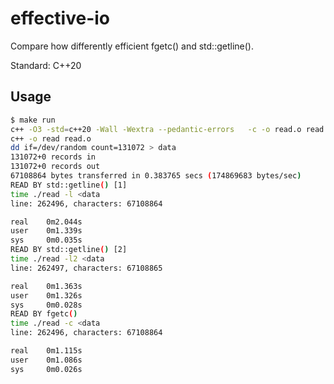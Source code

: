 # effective-io

Compare how differently efficient fgetc() and std::getline().

Standard: C++20

## Usage

```sh
$ make run
c++ -O3 -std=c++20 -Wall -Wextra --pedantic-errors   -c -o read.o read.cpp
c++ -o read read.o
dd if=/dev/random count=131072 > data
131072+0 records in
131072+0 records out
67108864 bytes transferred in 0.383765 secs (174869683 bytes/sec)
READ BY std::getline() [1]
time ./read -l <data
line: 262496, characters: 67108864

real    0m2.044s
user    0m1.339s
sys     0m0.035s
READ BY std::getline() [2]
time ./read -l2 <data
line: 262497, characters: 67108865

real    0m1.363s
user    0m1.326s
sys     0m0.028s
READ BY fgetc()
time ./read -c <data
line: 262496, characters: 67108864

real    0m1.115s
user    0m1.086s
sys     0m0.026s
```